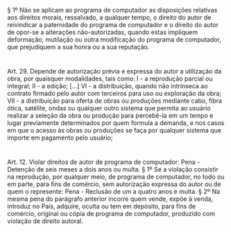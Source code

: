 § 1º Não se aplicam ao programa de computador as disposições relativas aos direitos morais, ressalvado, a qualquer tempo, o direito do autor de reivindicar a paternidade do programa de computador e o direito do autor de opor-se a alterações não-autorizadas, quando estas impliquem deformação, mutilação ou outra modificação do programa de computador, que prejudiquem a sua honra ou a sua reputação.

#

Art. 29. Depende de autorização prévia e expressa do autor a utilização da obra, por quaisquer modalidades, tais como:
I - a reprodução parcial ou integral;
II - a edição; [...]
VI - a distribuição, quando não intrínseca ao contrato firmado pelo autor com terceiros para uso ou exploração da obra;
VII - a distribuição para oferta de obras ou produções mediante cabo, fibra ótica, satélite, ondas ou qualquer outro sistema que permita ao usuário realizar a seleção da obra ou produção para percebê-la em um tempo e lugar previamente determinados por quem formula a demanda, e nos casos em que o acesso às obras ou produções se faça por qualquer sistema que importe em pagamento pelo usuário;

#

Art. 12. Violar direitos de autor de programa de computador:
Pena - Detenção de seis meses a dois anos ou multa.
§ 1º Se a violação consistir na reprodução, por qualquer meio, de programa de computador, no todo ou em parte, para fins de comércio, sem autorização expressa do autor ou de quem o represente:
Pena - Reclusão de um a quatro anos e multa.
§ 2º Na mesma pena do parágrafo anterior incorre quem vende, expõe à venda, introduz no País, adquire, oculta ou tem em depósito, para fins de comércio, original ou cópia de programa de computador, produzido com violação de direito autoral.
